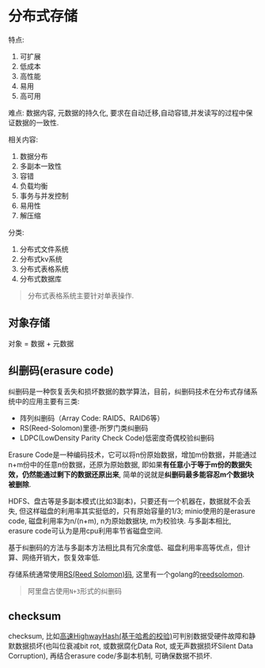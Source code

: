 # 分布式存储
特点:
1. 可扩展
1. 低成本
1. 高性能
1. 易用
1. 高可用

难点: 数据内容, 元数据的持久化, 要求在自动迁移,自动容错,并发读写的过程中保证数据的一致性.

相关内容:
1. 数据分布
1. 多副本一致性
1. 容错
1. 负载均衡
1. 事务与并发控制
1. 易用性
1. 解压缩

分类:
1. 分布式文件系统
1. 分布式kv系统
1. 分布式表格系统
1. 分布式数据库

> 分布式表格系统主要针对单表操作.

## 对象存储
对象 = 数据 + 元数据

## 纠删码(erasure code)
纠删码是一种恢复丢失和损坏数据的数学算法，目前，纠删码技术在分布式存储系统中的应用主要有三类:
- 阵列纠删码（Array Code: RAID5、RAID6等）
- RS(Reed-Solomon)里德-所罗门类纠删码
- LDPC(LowDensity Parity Check Code)低密度奇偶校验纠删码

Erasure Code是一种编码技术，它可以将n份原始数据，增加m份数据，并能通过n+m份中的任意n份数据，还原为原始数据, 即如果**有任意小于等于m份的数据失效，仍然能通过剩下的数据还原出来**, 简单的说就是**纠删码最多能容忍m个数据块被删除**.

HDFS、盘古等是多副本模式(比如3副本)，只要还有一个机器在，数据就不会丢失, 但这样磁盘的利用率其实挺低的，只有原始容量的1/3; minio使用的是erasure code, 磁盘利用率为n/(n+m), n为原始数据块, m为校验块. 与多副本相比, erasure code可认为是用cpu利用率节省磁盘空间.

基于纠删码的方法与多副本方法相比具有冗余度低、磁盘利用率高等优点，但计算、网络开销大，恢复效率低.

存储系统通常使用[RS(Reed Solomon)码](https://juejin.cn/post/6844903460928913421), 这里有一个golang的[reedsolomon](https://github.com/klauspost/reedsolomon).

> 阿里盘古使用`N+3`形式的纠删码

## checksum
checksum, 比如[高速HighwayHash(基于哈希的校验)](https://github.com/minio/highwayhash)可判别数据受硬件故障和静默数据损坏(也叫位衰减bit rot, 或数据腐化Data Rot, 或无声数据损坏Silent Data Corruption), 再结合erasure code/多副本机制, 可确保数据不损坏.
